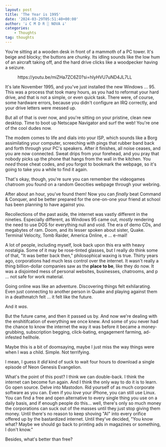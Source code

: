 ```yaml
---
layout: post
title: 'The Year is 1995'
date: '2024-03-29T05:51:40+00:00'
author: '𐕣 C M D R ░ NOVA 𐕣'
categories:
    - Thoughts
tag: thoughts
---
```


<!-- wp:paragraph -->
<p>You're sitting at a wooden desk in front of a mammoth of a PC tower. It's beige and blocky; the buttons are chunky. Its idling sounds like the low hum of an aircraft taking off, and the hard drive clicks like a woodpecker having a seizure. </p>
<!-- /wp:paragraph -->

<!-- wp:embed {"url":"https://youtu.be/miZHa7ZC6Z0?si=hIyHVU7uND4JL7LL","type":"video","providerNameSlug":"youtube","responsive":true,"className":"wp-embed-aspect-4-3 wp-has-aspect-ratio"} -->
<figure class="wp-block-embed is-type-video is-provider-youtube wp-block-embed-youtube wp-embed-aspect-4-3 wp-has-aspect-ratio"><div class="wp-block-embed__wrapper">
https://youtu.be/miZHa7ZC6Z0?si=hIyHVU7uND4JL7LL
</div></figure>
<!-- /wp:embed -->

<!-- wp:paragraph -->
<p>It's late November 1995, and you've just installed the new Windows ... 95. This was a process that took many hours, as you had to reformat your hard drive, and that is not a simple, or even quick task. There were, of course, some hardware errors, because you didn't configure an IRQ correctly, and your drive letters were messed up.</p>
<!-- /wp:paragraph -->

<!-- wp:paragraph -->
<p>But all of that is over now, and you're sitting on your pristine, clean new desktop. Time to boot up Netscape Navigator and surf the web! You're one of the cool dudes now.</p>
<!-- /wp:paragraph -->

<!-- wp:paragraph -->
<p>The modem comes to life and dials into your ISP, which sounds like a Borg assimilating your computer, screeching with pings that rubber band back and forth through your PC's speakers. After it finishes, all noise ceases, and you are now connected. Sweat drips from your forehead, and you pray that nobody picks up the phone that hangs from the wall in the kitchen. You <em>need</em> those cheat codes, and you forgot to bookmark the webpage, so it's going to take you a while to find it again.</p>
<!-- /wp:paragraph -->

<!-- wp:paragraph -->
<p>That's okay, though, you're sure you can remember the videogames chatroom you found on a random Geocities webpage through your webring.</p>
<!-- /wp:paragraph -->

<!-- wp:paragraph -->
<p>After about an hour, you've found them! Now you can <em>finally</em> beat Command &amp; Conquer, and be better prepared for the one-on-one your friend at school has been planning to have against you.</p>
<!-- /wp:paragraph -->

<!-- wp:paragraph -->
<p>Recollections of the past aside, the internet was vastly different in the nineties. Especially different, as Windows 95 came out, <em>mostly</em> rendering the need to use DOS for everything null and void. The era of demo CDs, and megabytes of ram. Doom, and its lesser spoken about sister, Quake. Terminal Velocity, Tomb Raider, America Online, e ... e-mail!</p>
<!-- /wp:paragraph -->

<!-- wp:paragraph -->
<p>A lot of people, including myself, look back upon this era with heavy nostalgia. Some of it may be rose-tinted glasses, but I really <em>do</em> think some of that, "It was better back then," philosophical waxing is true. Thirty years ago, corporations had much less control over the internet. It wasn't really a thing billion-dollar companies saw as the <strong>place to be</strong>, like they do now. It was a disjointed mess of personal websites, businesses, chatrooms, and p ... not safe for work material.</p>
<!-- /wp:paragraph -->

<!-- wp:paragraph -->
<p>Going online was like an adventure. Discovering things felt exhilarating. Even just connecting to another person in Quake and playing against them in a deathmatch felt ... it felt like the future.</p>
<!-- /wp:paragraph -->

<!-- wp:paragraph -->
<p>And it <em>was</em>.</p>
<!-- /wp:paragraph -->

<!-- wp:paragraph -->
<p>But the future came, and then it passed us by. And now we're dealing with the enshitifcation of everything we once knew. And some of you never had the chance to know the internet the way it was before it became a money-grubbing, subscription begging, click-bating, engagement farming, ad-infested hellhole.</p>
<!-- /wp:paragraph -->

<!-- wp:paragraph -->
<p>Maybe this is a bit of doomsaying, maybe I just miss the way things were when I was a child. Simple. Not terrifying.</p>
<!-- /wp:paragraph -->

<!-- wp:paragraph -->
<p>I mean, I guess it <em>did</em> kind of suck to wait four hours to download a single episode of Neon Genesis Evangelion.</p>
<!-- /wp:paragraph -->

<!-- wp:paragraph -->
<p>What's the point of this post? I think we can double-back. I think the internet can become fun again. And I think the only way to do it is to learn. Go open source. Delve into Mastodon. Rid yourself of as much corporate software as you can. Even if you <em>love</em> your iPhone, you can still use Linux. You can find a free and open alternative to every single thing you use on a daily basis, and if enough people do this... well, there's only so much money the corporations can suck out of the masses until they just stop giving them money. Until there's no reason to keep shoving "AI" into every orifice offered up by the bastardized internet. Until they've decided, "You know what? Maybe we should go back to printing ads in magazines or something, I don't know."</p>
<!-- /wp:paragraph -->

<!-- wp:paragraph -->
<p>Besides, what's better than free?</p>
<!-- /wp:paragraph -->